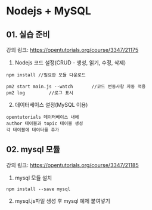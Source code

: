# Nodejs + MySQL

## 01. 실습 준비

강의 링크: https://opentutorials.org/course/3347/21175

1. Nodejs 코드 설정(CRUD - 생성, 읽기, 수정, 삭제)
```
npm install //필요한 모듈 다운로드
```
```
pm2 start main.js --watch		//코드 변동사항 자동 적용
pm2 log			//로그 표시
```
2. 데이터베이스 설정(MySQL 이용)
```
opentutorials 데이터베이스 내에
author 테이블과 topic 테이블 생성
각 테이블에 데이터를 추가
```

## 02. mysql 모듈

강의 링크: https://opentutorials.org/course/3347/21185

1. mysql 모듈 설치
```
npm install --save mysql
```
2. mysql.js파일 생성 후 mysql 예제 붙여넣기